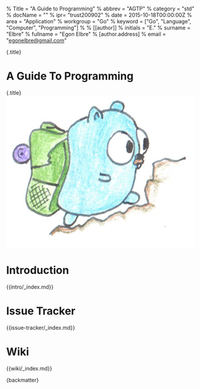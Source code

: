 % Title = "A Guide to Programming"
% abbrev = "AGTP"
% category = "std"
% docName = ""
% ipr= "trust200902"
% date = 2015-10-18T00:00:00Z
% area = "Application"
% workgroup = "Go"
% keyword = ["Go", "Language", "Computer", "Programming"]
%
% [[author]]
% initials = "E."
% surname  = "Elbre"
% fullname = "Egon Elbre"
%   [author.address]
%   email = "egonelbre@gmail.com"

{.title}
# A Guide To Programming
{.title}
![](assets/hiking.png)

# Introduction

{{intro/_index.md}}

# Issue Tracker

{{issue-tracker/_index.md}}

# Wiki

{{wiki/_index.md}}

{backmatter}